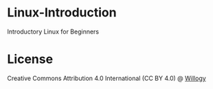 # Linux-Introduction
Introductory Linux for Beginners


# License
Creative Commons Attribution 4.0 International (CC BY 4.0) @ [Willogy](https://willogy.io)
